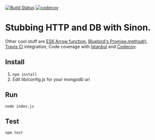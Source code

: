 [![Build Status](https://travis-ci.org/gregartemides/stub-http-and-db.svg?branch=master)](https://travis-ci.org/gregartemides/stub-http-and-db)
[![codecov](https://codecov.io/gh/gregartemides/stub-http-and-db/branch/master/graph/badge.svg)](https://codecov.io/gh/gregartemides/stub-http-and-db)
# Stubbing HTTP and DB with Sinon.
Other cool stuff are [ES6 Arrow function](https://developer.mozilla.org/en-US/docs/Web/JavaScript/Reference/Functions/Arrow_functions), [Bluebird's Promise.method()](http://bluebirdjs.com/docs/api/promise.method.html), [Travis CI](https://travis-ci.org) integration, Code coverage with [Istanbul](https://github.com/gotwarlost/istanbul/) and [Codecov](https://codecov.io).

## Install
1. ```npm install```
2. Edit lib/config.js for your mongodb uri

## Run
```node index.js```

## Test
```npm test```
